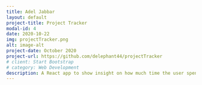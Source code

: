 ```yaml
---
title: Adel Jabbar
layout: default
project-title: Project Tracker
modal-id: 4
date: 2020-10-22
img: projectTracker.png
alt: image-alt
project-date: October 2020
project-url: https://github.com/delephant44/projectTracker
# client: Start Bootstrap
# category: Web Development
description: A React app to show insight on how much time the user spends on specific projects in order to help manage time and organize priorities. Includes a stopwatch timer for each project.
---
```

